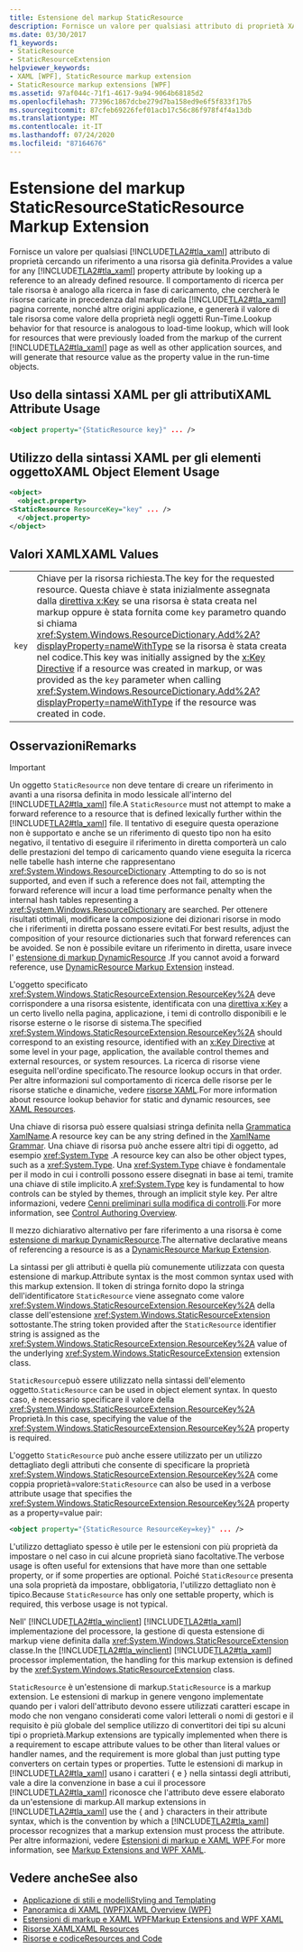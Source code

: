 ```yaml
---
title: Estensione del markup StaticResource
description: Fornisce un valore per qualsiasi attributo di proprietà XAML cercando un riferimento a una risorsa già definita.
ms.date: 03/30/2017
f1_keywords:
- StaticResource
- StaticResourceExtension
helpviewer_keywords:
- XAML [WPF], StaticResource markup extension
- StaticResource markup extensions [WPF]
ms.assetid: 97af044c-71f1-4617-9a94-9064b68185d2
ms.openlocfilehash: 77396c1867dcbe279d7ba158ed9e6f5f833f17b5
ms.sourcegitcommit: 87cfeb69226fef01acb17c56c86f978f4f4a13db
ms.translationtype: MT
ms.contentlocale: it-IT
ms.lasthandoff: 07/24/2020
ms.locfileid: "87164676"
---
```

# <a name="staticresource-markup-extension"></a><span data-ttu-id="7652b-103">Estensione del markup StaticResource</span><span class="sxs-lookup"><span data-stu-id="7652b-103">StaticResource Markup Extension</span></span>
<span data-ttu-id="7652b-104">Fornisce un valore per qualsiasi [!INCLUDE[TLA2#tla_xaml](../../../../includes/tla2sharptla-xaml-md.md)] attributo di proprietà cercando un riferimento a una risorsa già definita.</span><span class="sxs-lookup"><span data-stu-id="7652b-104">Provides a value for any [!INCLUDE[TLA2#tla_xaml](../../../../includes/tla2sharptla-xaml-md.md)] property attribute by looking up a reference to an already defined resource.</span></span> <span data-ttu-id="7652b-105">Il comportamento di ricerca per tale risorsa è analogo alla ricerca in fase di caricamento, che cercherà le risorse caricate in precedenza dal markup della [!INCLUDE[TLA2#tla_xaml](../../../../includes/tla2sharptla-xaml-md.md)] pagina corrente, nonché altre origini applicazione, e genererà il valore di tale risorsa come valore della proprietà negli oggetti Run-Time.</span><span class="sxs-lookup"><span data-stu-id="7652b-105">Lookup behavior for that resource is analogous to load-time lookup, which will look for resources that were previously loaded from the markup of the current [!INCLUDE[TLA2#tla_xaml](../../../../includes/tla2sharptla-xaml-md.md)] page as well as other application sources, and will generate that resource value as the property value in the run-time objects.</span></span>  
  
## <a name="xaml-attribute-usage"></a><span data-ttu-id="7652b-106">Uso della sintassi XAML per gli attributi</span><span class="sxs-lookup"><span data-stu-id="7652b-106">XAML Attribute Usage</span></span>  
  
```xml  
<object property="{StaticResource key}" ... />  
```  
  
## <a name="xaml-object-element-usage"></a><span data-ttu-id="7652b-107">Utilizzo della sintassi XAML per gli elementi oggetto</span><span class="sxs-lookup"><span data-stu-id="7652b-107">XAML Object Element Usage</span></span>  
  
```xml  
<object>  
  <object.property>  
<StaticResource ResourceKey="key" ... />  
  </object.property>  
</object>  
```  
  
## <a name="xaml-values"></a><span data-ttu-id="7652b-108">Valori XAML</span><span class="sxs-lookup"><span data-stu-id="7652b-108">XAML Values</span></span>  
  
|||  
|-|-|  
|`key`|<span data-ttu-id="7652b-109">Chiave per la risorsa richiesta.</span><span class="sxs-lookup"><span data-stu-id="7652b-109">The key for the requested resource.</span></span> <span data-ttu-id="7652b-110">Questa chiave è stata inizialmente assegnata dalla [direttiva x:Key](../../../desktop-wpf/xaml-services/xkey-directive.md) se una risorsa è stata creata nel markup oppure è stata fornita come `key` parametro quando si chiama <xref:System.Windows.ResourceDictionary.Add%2A?displayProperty=nameWithType> se la risorsa è stata creata nel codice.</span><span class="sxs-lookup"><span data-stu-id="7652b-110">This key was initially assigned by the [x:Key Directive](../../../desktop-wpf/xaml-services/xkey-directive.md) if a resource was created in markup, or was provided as the `key` parameter when calling <xref:System.Windows.ResourceDictionary.Add%2A?displayProperty=nameWithType> if the resource was created in code.</span></span>|  
  
## <a name="remarks"></a><span data-ttu-id="7652b-111">Osservazioni</span><span class="sxs-lookup"><span data-stu-id="7652b-111">Remarks</span></span>  
  
> [!IMPORTANT]
> <span data-ttu-id="7652b-112">Un oggetto `StaticResource` non deve tentare di creare un riferimento in avanti a una risorsa definita in modo lessicale all'interno del [!INCLUDE[TLA2#tla_xaml](../../../../includes/tla2sharptla-xaml-md.md)] file.</span><span class="sxs-lookup"><span data-stu-id="7652b-112">A `StaticResource` must not attempt to make a forward reference to a resource that is defined lexically further within the [!INCLUDE[TLA2#tla_xaml](../../../../includes/tla2sharptla-xaml-md.md)] file.</span></span> <span data-ttu-id="7652b-113">Il tentativo di eseguire questa operazione non è supportato e anche se un riferimento di questo tipo non ha esito negativo, il tentativo di eseguire il riferimento in diretta comporterà un calo delle prestazioni del tempo di caricamento quando viene eseguita la ricerca nelle tabelle hash interne che rappresentano <xref:System.Windows.ResourceDictionary> .</span><span class="sxs-lookup"><span data-stu-id="7652b-113">Attempting to do so is not supported, and even if such a reference does not fail, attempting the forward reference will incur a load time performance penalty when the internal hash tables representing a <xref:System.Windows.ResourceDictionary> are searched.</span></span> <span data-ttu-id="7652b-114">Per ottenere risultati ottimali, modificare la composizione dei dizionari risorse in modo che i riferimenti in diretta possano essere evitati.</span><span class="sxs-lookup"><span data-stu-id="7652b-114">For best results, adjust the composition of your resource dictionaries such that forward references can be avoided.</span></span> <span data-ttu-id="7652b-115">Se non è possibile evitare un riferimento in diretta, usare invece l' [estensione di markup DynamicResource](dynamicresource-markup-extension.md) .</span><span class="sxs-lookup"><span data-stu-id="7652b-115">If you cannot avoid a forward reference, use [DynamicResource Markup Extension](dynamicresource-markup-extension.md) instead.</span></span>  
  
 <span data-ttu-id="7652b-116">L'oggetto specificato <xref:System.Windows.StaticResourceExtension.ResourceKey%2A> deve corrispondere a una risorsa esistente, identificata con una [direttiva x:Key](../../../desktop-wpf/xaml-services/xkey-directive.md) a un certo livello nella pagina, applicazione, i temi di controllo disponibili e le risorse esterne o le risorse di sistema.</span><span class="sxs-lookup"><span data-stu-id="7652b-116">The specified <xref:System.Windows.StaticResourceExtension.ResourceKey%2A> should correspond to an existing resource, identified with an [x:Key Directive](../../../desktop-wpf/xaml-services/xkey-directive.md) at some level in your page, application, the available control themes and external resources, or system resources.</span></span> <span data-ttu-id="7652b-117">La ricerca di risorse viene eseguita nell'ordine specificato.</span><span class="sxs-lookup"><span data-stu-id="7652b-117">The resource lookup occurs in that order.</span></span> <span data-ttu-id="7652b-118">Per altre informazioni sul comportamento di ricerca delle risorse per le risorse statiche e dinamiche, vedere [risorse XAML](../../../desktop-wpf/fundamentals/xaml-resources-define.md).</span><span class="sxs-lookup"><span data-stu-id="7652b-118">For more information about resource lookup behavior for static and dynamic resources, see [XAML Resources](../../../desktop-wpf/fundamentals/xaml-resources-define.md).</span></span>  
  
 <span data-ttu-id="7652b-119">Una chiave di risorsa può essere qualsiasi stringa definita nella [Grammatica XamlName](../../../desktop-wpf/xaml-services/xamlname-grammar.md).</span><span class="sxs-lookup"><span data-stu-id="7652b-119">A resource key can be any string defined in the [XamlName Grammar](../../../desktop-wpf/xaml-services/xamlname-grammar.md).</span></span> <span data-ttu-id="7652b-120">Una chiave di risorsa può anche essere altri tipi di oggetto, ad esempio <xref:System.Type> .</span><span class="sxs-lookup"><span data-stu-id="7652b-120">A resource key can also be other object types, such as a <xref:System.Type>.</span></span> <span data-ttu-id="7652b-121">Una <xref:System.Type> chiave è fondamentale per il modo in cui i controlli possono essere disegnati in base ai temi, tramite una chiave di stile implicito.</span><span class="sxs-lookup"><span data-stu-id="7652b-121">A <xref:System.Type> key is fundamental to how controls can be styled by themes, through an implicit style key.</span></span> <span data-ttu-id="7652b-122">Per altre informazioni, vedere [Cenni preliminari sulla modifica di controlli](../controls/control-authoring-overview.md).</span><span class="sxs-lookup"><span data-stu-id="7652b-122">For more information, see [Control Authoring Overview](../controls/control-authoring-overview.md).</span></span>  
  
 <span data-ttu-id="7652b-123">Il mezzo dichiarativo alternativo per fare riferimento a una risorsa è come [estensione di markup DynamicResource](dynamicresource-markup-extension.md).</span><span class="sxs-lookup"><span data-stu-id="7652b-123">The alternative declarative means of referencing a resource is as a [DynamicResource Markup Extension](dynamicresource-markup-extension.md).</span></span>  
  
 <span data-ttu-id="7652b-124">La sintassi per gli attributi è quella più comunemente utilizzata con questa estensione di markup.</span><span class="sxs-lookup"><span data-stu-id="7652b-124">Attribute syntax is the most common syntax used with this markup extension.</span></span> <span data-ttu-id="7652b-125">Il token di stringa fornito dopo la stringa dell'identificatore `StaticResource` viene assegnato come valore <xref:System.Windows.StaticResourceExtension.ResourceKey%2A> della classe dell'estensione <xref:System.Windows.StaticResourceExtension> sottostante.</span><span class="sxs-lookup"><span data-stu-id="7652b-125">The string token provided after the `StaticResource` identifier string is assigned as the <xref:System.Windows.StaticResourceExtension.ResourceKey%2A> value of the underlying <xref:System.Windows.StaticResourceExtension> extension class.</span></span>  
  
 <span data-ttu-id="7652b-126">`StaticResource`può essere utilizzato nella sintassi dell'elemento oggetto.</span><span class="sxs-lookup"><span data-stu-id="7652b-126">`StaticResource` can be used in object element syntax.</span></span> <span data-ttu-id="7652b-127">In questo caso, è necessario specificare il valore della <xref:System.Windows.StaticResourceExtension.ResourceKey%2A> Proprietà.</span><span class="sxs-lookup"><span data-stu-id="7652b-127">In this case, specifying the value of the <xref:System.Windows.StaticResourceExtension.ResourceKey%2A> property is required.</span></span>  
  
 <span data-ttu-id="7652b-128">L'oggetto `StaticResource` può anche essere utilizzato per un utilizzo dettagliato degli attributi che consente di specificare la proprietà <xref:System.Windows.StaticResourceExtension.ResourceKey%2A> come coppia proprietà=valore:</span><span class="sxs-lookup"><span data-stu-id="7652b-128">`StaticResource` can also be used in a verbose attribute usage that specifies the <xref:System.Windows.StaticResourceExtension.ResourceKey%2A> property as a property=value pair:</span></span>  
  
```xml  
<object property="{StaticResource ResourceKey=key}" ... />  
```  
  
 <span data-ttu-id="7652b-129">L'utilizzo dettagliato spesso è utile per le estensioni con più proprietà da impostare o nel caso in cui alcune proprietà siano facoltative.</span><span class="sxs-lookup"><span data-stu-id="7652b-129">The verbose usage is often useful for extensions that have more than one settable property, or if some properties are optional.</span></span> <span data-ttu-id="7652b-130">Poiché `StaticResource` presenta una sola proprietà da impostare, obbligatoria, l'utilizzo dettagliato non è tipico.</span><span class="sxs-lookup"><span data-stu-id="7652b-130">Because `StaticResource` has only one settable property, which is required, this verbose usage is not typical.</span></span>  
  
 <span data-ttu-id="7652b-131">Nell' [!INCLUDE[TLA2#tla_winclient](../../../../includes/tla2sharptla-winclient-md.md)] [!INCLUDE[TLA2#tla_xaml](../../../../includes/tla2sharptla-xaml-md.md)] implementazione del processore, la gestione di questa estensione di markup viene definita dalla <xref:System.Windows.StaticResourceExtension> classe.</span><span class="sxs-lookup"><span data-stu-id="7652b-131">In the [!INCLUDE[TLA2#tla_winclient](../../../../includes/tla2sharptla-winclient-md.md)] [!INCLUDE[TLA2#tla_xaml](../../../../includes/tla2sharptla-xaml-md.md)] processor implementation, the handling for this markup extension is defined by the <xref:System.Windows.StaticResourceExtension> class.</span></span>  
  
 <span data-ttu-id="7652b-132">`StaticResource` è un'estensione di markup.</span><span class="sxs-lookup"><span data-stu-id="7652b-132">`StaticResource` is a markup extension.</span></span> <span data-ttu-id="7652b-133">Le estensioni di markup in genere vengono implementate quando per i valori dell'attributo devono essere utilizzati caratteri escape in modo che non vengano considerati come valori letterali o nomi di gestori e il requisito è più globale del semplice utilizzo di convertitori dei tipi su alcuni tipi o proprietà.</span><span class="sxs-lookup"><span data-stu-id="7652b-133">Markup extensions are typically implemented when there is a requirement to escape attribute values to be other than literal values or handler names, and the requirement is more global than just putting type converters on certain types or properties.</span></span> <span data-ttu-id="7652b-134">Tutte le estensioni di markup in [!INCLUDE[TLA2#tla_xaml](../../../../includes/tla2sharptla-xaml-md.md)] usano i caratteri { e } nella sintassi degli attributi, vale a dire la convenzione in base a cui il processore [!INCLUDE[TLA2#tla_xaml](../../../../includes/tla2sharptla-xaml-md.md)] riconosce che l'attributo deve essere elaborato da un'estensione di markup.</span><span class="sxs-lookup"><span data-stu-id="7652b-134">All markup extensions in [!INCLUDE[TLA2#tla_xaml](../../../../includes/tla2sharptla-xaml-md.md)] use the { and } characters in their attribute syntax, which is the convention by which a [!INCLUDE[TLA2#tla_xaml](../../../../includes/tla2sharptla-xaml-md.md)] processor recognizes that a markup extension must process the attribute.</span></span> <span data-ttu-id="7652b-135">Per altre informazioni, vedere [Estensioni di markup e XAML WPF](markup-extensions-and-wpf-xaml.md).</span><span class="sxs-lookup"><span data-stu-id="7652b-135">For more information, see [Markup Extensions and WPF XAML](markup-extensions-and-wpf-xaml.md).</span></span>  
  
## <a name="see-also"></a><span data-ttu-id="7652b-136">Vedere anche</span><span class="sxs-lookup"><span data-stu-id="7652b-136">See also</span></span>

- [<span data-ttu-id="7652b-137">Applicazione di stili e modelli</span><span class="sxs-lookup"><span data-stu-id="7652b-137">Styling and Templating</span></span>](../../../desktop-wpf/fundamentals/styles-templates-overview.md)
- [<span data-ttu-id="7652b-138">Panoramica di XAML (WPF)</span><span class="sxs-lookup"><span data-stu-id="7652b-138">XAML Overview (WPF)</span></span>](../../../desktop-wpf/fundamentals/xaml.md)
- [<span data-ttu-id="7652b-139">Estensioni di markup e XAML WPF</span><span class="sxs-lookup"><span data-stu-id="7652b-139">Markup Extensions and WPF XAML</span></span>](markup-extensions-and-wpf-xaml.md)
- [<span data-ttu-id="7652b-140">Risorse XAML</span><span class="sxs-lookup"><span data-stu-id="7652b-140">XAML Resources</span></span>](../../../desktop-wpf/fundamentals/xaml-resources-define.md)
- [<span data-ttu-id="7652b-141">Risorse e codice</span><span class="sxs-lookup"><span data-stu-id="7652b-141">Resources and Code</span></span>](resources-and-code.md)
